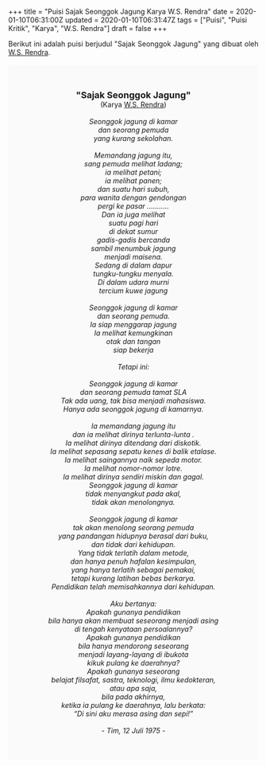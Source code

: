 +++
title = "Puisi Sajak Seonggok Jagung Karya W.S. Rendra"
date = 2020-01-10T06:31:00Z
updated = 2020-01-10T06:31:47Z
tags = ["Puisi", "Puisi Kritik", "Karya", "W.S. Rendra"]
draft = false
+++

<div dir="ltr" style="text-align: left;" trbidi="on"><div style="text-align: justify;">Berikut ini adalah puisi berjudul "Sajak Seonggok Jagung" yang dibuat oleh <a href="https://ensiklopedia.kemdikbud.go.id/sastra/artikel/Rendra" target="_blank">W.S. Rendra</a>.</div><br /><div style="background: #FAFAFA; font-size: 14px; height: auto; margin: 0 auto; padding: 50px; text-align: center; width: auto;"><span style="font-size: 18px;"><b>"Sajak Seonggok Jagung"</b></span><br />(Karya <a href="https://www.sekata.web.id/tags/w.s.-rendra" target="_blank">W.S. Rendra</a>) <br /><br /><i>Seonggok jagung di kamar<br />dan seorang pemuda<br />yang kurang sekolahan.<br /><br />Memandang jagung itu,<br />sang pemuda melihat ladang;<br />ia melihat petani;<br />ia melihat panen;<br />dan suatu hari subuh,<br />para wanita dengan gendongan<br />pergi ke pasar ………..<br />Dan ia juga melihat<br />suatu pagi hari<br />di dekat sumur<br />gadis-gadis bercanda<br />sambil menumbuk jagung<br />menjadi maisena.<br />Sedang di dalam dapur<br />tungku-tungku menyala.<br />Di dalam udara murni<br />tercium kuwe jagung<br /><br />Seonggok jagung di kamar<br />dan seorang pemuda.<br />Ia siap menggarap jagung<br />Ia melihat kemungkinan<br />otak dan tangan<br />siap bekerja<br /><br />Tetapi ini:<br /><br />Seonggok jagung di kamar<br />dan seorang pemuda tamat SLA<br />Tak ada uang, tak bisa menjadi mahasiswa.<br />Hanya ada seonggok jagung di kamarnya.<br /><br />Ia memandang jagung itu<br />dan ia melihat dirinya terlunta-lunta .<br />Ia melihat dirinya ditendang dari diskotik.<br />Ia melihat sepasang sepatu kenes di balik etalase.<br />Ia melihat saingannya naik sepeda motor.<br />Ia melihat nomor-nomor lotre.<br />Ia melihat dirinya sendiri miskin dan gagal.<br />Seonggok jagung di kamar<br />tidak menyangkut pada akal,<br />tidak akan menolongnya.<br /><br />Seonggok jagung di kamar<br />tak akan menolong seorang pemuda<br />yang pandangan hidupnya berasal dari buku,<br />dan tidak dari kehidupan.<br />Yang tidak terlatih dalam metode,<br />dan hanya penuh hafalan kesimpulan,<br />yang hanya terlatih sebagai pemakai,<br />tetapi kurang latihan bebas berkarya.<br />Pendidikan telah memisahkannya dari kehidupan.<br /><br />Aku bertanya:<br />Apakah gunanya pendidikan<br />bila hanya akan membuat seseorang menjadi asing<br />di tengah kenyataan persoalannya?<br />Apakah gunanya pendidikan<br />bila hanya mendorong seseorang<br />menjadi layang-layang di ibukota<br />kikuk pulang ke daerahnya?<br />Apakah gunanya seseorang<br />belajat filsafat, sastra, teknologi, ilmu kedokteran,<br />atau apa saja,<br />bila pada akhirnya,<br />ketika ia pulang ke daerahnya, lalu berkata:<br />“Di sini aku merasa asing dan sepi!”<br /><br />- Tim, 12 Juli 1975 -</i></div></div>
